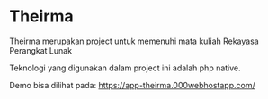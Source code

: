 ﻿# Theirma

Theirma merupakan project untuk memenuhi mata kuliah Rekayasa Perangkat Lunak

Teknologi yang digunakan dalam project ini adalah php native.

Demo bisa dilihat pada: https://app-theirma.000webhostapp.com/
